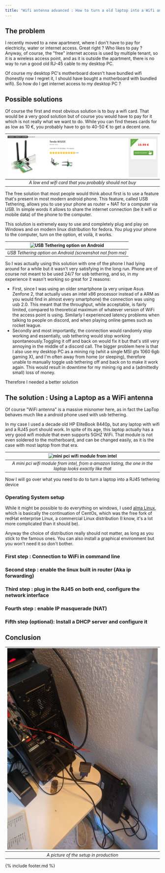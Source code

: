 ```yaml
---
title: "Wifi antenna advanced : How to turn a old laptop into a Wifi antenna"
---
```

## The problem

I recently moved to a new apartment, where I don't have to pay for electricity, water or internet access. Great right ? Who likes to pay ? Anyway, of course, the "free" internet access is used by multiple tenant, so it is a wireless access point, and as it is outside the apartment, there is no way to run a good old RJ-45 cable to my desktop PC. 

Of course my desktop PC's motherboard doesn't have bundled wifi (honestly now I regret it, I should have bought a motherboard with bundled wifi). So how do I get internet access to my desktop PC ?

## Possible solutions

Of course the first and most obvious solution is to buy a wifi card. That would be a very good solution but of course you would have to pay for it which is not really what we want to do. While you can find theses cards for as low as 10 €, you probably have to go to 40-50 € to get a decent one.

| ![Famous French website topachat for a wifi card](images/wifi_card_listing_topachat.png) | 
|:--:| 
| *A low end wifi card that you probably should not buy* |

The free solution that most people would think about first is to use a feature that's present in most modern android phone. This feature, called USB Tethering, allows you to use your phone as router + NAT for a computer via USB. In simple words it allows to share the internet connection (be it wifi or mobile data) of the phone to the computer. 

This solution is extremely easy to use and completely plug and play on Windows and on modern linux distribution for fedora. You plug your phone to the computer, turn on the option, et voilà, it works.

| ![USB Tethering option on Android](https://cdn-0.androidphone.fr/wp-content/uploads/2020/10/partage-de-connexion-usb-android-2-768x661.jpg?ezimgfmt=ng:webp/ngcb21) | 
|:--:| 
| *USB Tethering option on Android (screenshot not from me)* |

So I was actually using this solution with one of the phone I had lying around for a while but it wasn't very satisfying in the long run. Phone are of course not meant to be used 24/7 for usb tethering, and so, in my experience it wasn't working so great for 2 reasons:

- First, since I was using an older smartphone (a very unique Asus Zenfone 2, that actually uses an intel x86 processor instead of a ARM as you would find in almost every smartphone) the connection was using usb 2.0. This meant that the throughput, while acceptable, is fairly limited, compared to theoretical maximum of whatever version of WiFi the access point is using. Similarly I experienced latency problems when talking to people on discord, and when playing online games such as rocket league.
- Secondly and most importantly, the connection would randomly stop working and essentially, usb tethering would stop working spontaneously.Toggling it off and back on would fix it but that's still very annoying in the middle of a discord call. The bigger problem here is that I also use my desktop PC as a mining rig (whit a single MSI gtx 1060 6gb gaming X), and I'm often away from home (or sleeping), therefore unable to manually toggle usb tethering off and back on to make it work again. This would result in downtime for my mining rig and a (admittedly small) loss of money.

Therefore I needed a better solution

## The solution : Using a Laptop as a WiFi antenna 

Of course "WiFi antenna" is a massive misnomer here, as in fact the LapTop behaves much like a android phone used with usb tethering.

In my case I used a decade old HP EliteBook 8440p, but any laptop with wifi and a RJ45 port should work. In spite of its age, this laptop actually has a very good wifi module that even supports 5GHZ WiFi. That module is not even soldered to the motherboard, and can be changed easily, as it is the case with most laptop from that era.

| ![mini pci wifi module from intel](https://m.media-amazon.com/images/I/717CAn5q8DS._AC_SL1246_.jpg) | 
|:--:| 
| *A mini pci wifi module from intel, from a amazon listing, the one in the laptop looks exactly like that* |

Now I will go over what you need to do to turn a laptop into a RJ45 tethering device

### Operating System setup

While it might be possible to do everything on windows, I used [alma Linux](https://almalinux.org/fr/), which is basically the continuation of CentOs, which was the free fork of redHat enterprise Linux, a commercial Linux distribution (I know, it's a lot more complicated than it should be).

Anyway the choice of distribution really should not matter, as long as you stick to the famous ones. You can also install a graphical environment but you won't need it so don't bother.

### First step : Connection to WiFi in command line

### Second step : enable the linux built in router (Aka ip forwarding)

### Third step : plug in the RJ45 on both end, configure the network interface

### Fourth step : enable IP masquerade (NAT)

### Fifth step (optional): Install a DHCP server and configure it

## Conclusion 

| ![A picture of the setup in production](images/wifi_antenna_advanced_in_production.jpg) | 
|:--:| 
| *A picture of the setup in production* |

{% include footer.md %}